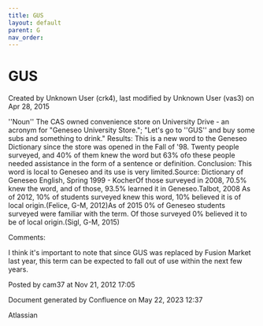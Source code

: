 ```yaml
---
title: GUS
layout: default
parent: G
nav_order:
---
```


# GUS

Created by  Unknown User (crk4), last modified by  Unknown User (vas3) on Apr 28, 2015

''Noun'' The CAS owned convenience store on University Drive - an acronym for &quot;Geneseo University Store.&quot;; &quot;Let's go to ''GUS'' and buy some subs and something to drink.&quot; Results: This is a new word to the Geneseo Dictionary since the store was opened in the Fall of '98. Twenty people surveyed, and 40% of them knew the word but 63% ofo these people needed assistance in the form of a sentence or definition. Conclusion: This word is local to Geneseo and its use is very limited.Source: Dictionary of Geneseo English, Spring 1999 - KocherOf those surveyed in 2008, 70.5% knew the word, and of those, 93.5% learned it in Geneseo.Talbot, 2008 As of 2012, 10% of students surveyed knew this word, 10% believed it is of local origin.(Felice, G-M, 2012)As of 2015 0% of Geneseo students surveyed were familiar with the term. Of those surveyed 0% believed it to be of local origin.(Sigl, G-M, 2015)

Comments:

I think it's important to note that since GUS was replaced by Fusion Market last year, this term can be expected to fall out of use within the next few years.

Posted by cam37 at Nov 21, 2012 17:05

Document generated by Confluence on May 22, 2023 12:37

Atlassian
